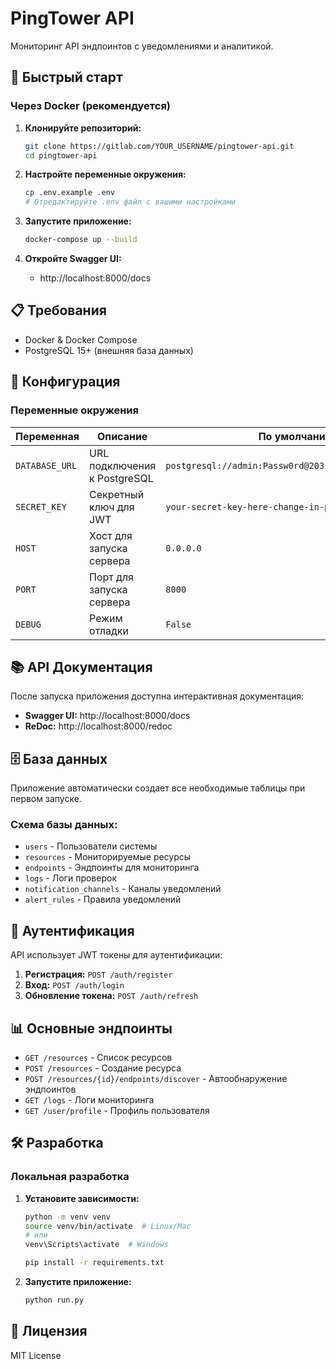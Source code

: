 # PingTower API

Мониторинг API эндпоинтов с уведомлениями и аналитикой.

## 🚀 Быстрый старт

### Через Docker (рекомендуется)

1. **Клонируйте репозиторий:**
   ```bash
   git clone https://gitlab.com/YOUR_USERNAME/pingtower-api.git
   cd pingtower-api
   ```

2. **Настройте переменные окружения:**
   ```bash
   cp .env.example .env
   # Отредактируйте .env файл с вашими настройками
   ```

3. **Запустите приложение:**
   ```bash
   docker-compose up --build
   ```

4. **Откройте Swagger UI:**
   - http://localhost:8000/docs

## 📋 Требования

- Docker & Docker Compose
- PostgreSQL 15+ (внешняя база данных)

## 🔧 Конфигурация

### Переменные окружения

| Переменная | Описание | По умолчанию |
|------------|----------|--------------|
| `DATABASE_URL` | URL подключения к PostgreSQL | `postgresql://admin:Passw0rd@203.81.208.57:5432/hack` |
| `SECRET_KEY` | Секретный ключ для JWT | `your-secret-key-here-change-in-production` |
| `HOST` | Хост для запуска сервера | `0.0.0.0` |
| `PORT` | Порт для запуска сервера | `8000` |
| `DEBUG` | Режим отладки | `False` |

## 📚 API Документация

После запуска приложения доступна интерактивная документация:

- **Swagger UI:** http://localhost:8000/docs
- **ReDoc:** http://localhost:8000/redoc

## 🗄️ База данных

Приложение автоматически создает все необходимые таблицы при первом запуске.

### Схема базы данных:

- `users` - Пользователи системы
- `resources` - Мониторируемые ресурсы
- `endpoints` - Эндпоинты для мониторинга
- `logs` - Логи проверок
- `notification_channels` - Каналы уведомлений
- `alert_rules` - Правила уведомлений

## 🔐 Аутентификация

API использует JWT токены для аутентификации:

1. **Регистрация:** `POST /auth/register`
2. **Вход:** `POST /auth/login`
3. **Обновление токена:** `POST /auth/refresh`

## 📊 Основные эндпоинты

- `GET /resources` - Список ресурсов
- `POST /resources` - Создание ресурса
- `POST /resources/{id}/endpoints/discover` - Автообнаружение эндпоинтов
- `GET /logs` - Логи мониторинга
- `GET /user/profile` - Профиль пользователя

## 🛠️ Разработка

### Локальная разработка

1. **Установите зависимости:**
   ```bash
   python -m venv venv
   source venv/bin/activate  # Linux/Mac
   # или
   venv\Scripts\activate  # Windows
   
   pip install -r requirements.txt
   ```

2. **Запустите приложение:**
   ```bash
   python run.py
   ```

## 📝 Лицензия

MIT License